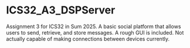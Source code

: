 # ICS32_A3_DSPServer
Assignment 3 for ICS32 in Sum 2025. A basic social platform that allows users to send, retrieve, and store messages. A rough GUI is included. Not actually capable of making connections between devices currently.

